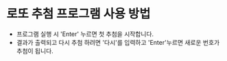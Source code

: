 # 로또 추첨 프로그램 사용 방법
- 프로그램 실행 시 'Enter' 누르면 첫 추첨을 시작합니다.
- 결과가 출력되고 다시 추첨 하려면 '다시'를 입력하고 'Enter'누르면 새로운 번호가 추첨이 됩니다.
